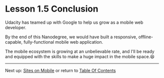 # Lesson 1.5 Conclusion

Udacity has teamed up with Google to help us grow as a mobile web developer.

By the end of this Nanodegree, we would have built a responsive, offline-capable, fully-functional mobile web application.

The mobile ecosystem is growing at an unbelievable rate, and I'll be ready and equipped with the skills to make a huge impact in the mobile space.:satisfied:

- - -
Next up: [Sites on Mobile](ND024_Part2_Lesson01_01.md) or return to [Table Of Contents](./ND024_TableOfContents.md)
